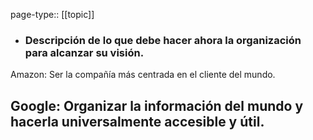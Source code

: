 page-type:: [[topic]]
- ### Descripción de lo que debe hacer ahora la organización para alcanzar su visión.

Amazon: Ser la compañía más centrada en el cliente del mundo.

Google: Organizar la información del mundo y hacerla universalmente accesible y útil.
  - 


